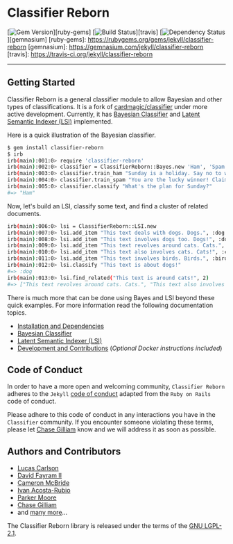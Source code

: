# Classifier Reborn

[![Gem Version](https://img.shields.io/gem/v/classifier-reborn.svg)][ruby-gems]
[![Build Status](https://img.shields.io/travis/jekyll/classifier-reborn/master.svg)][travis]
[![Dependency Status](https://img.shields.io/gemnasium/jekyll/classifier-reborn.svg)][gemnasium]
[ruby-gems]: https://rubygems.org/gems/jekyll/classifier-reborn
[gemnasium]: https://gemnasium.com/jekyll/classifier-reborn
[travis]: https://travis-ci.org/jekyll/classifier-reborn

---

## Getting Started

Classifier Reborn is a general classifier module to allow Bayesian and other types of classifications.
It is a fork of [cardmagic/classifier](https://github.com/cardmagic/classifier) under more active development.
Currently, it has [Bayesian Classifier](https://en.wikipedia.org/wiki/Naive_Bayes_classifier) and [Latent Semantic Indexer (LSI)](https://en.wikipedia.org/wiki/Latent_semantic_analysis) implemented.

Here is a quick illustration of the Bayesian classifier.

```bash
$ gem install classifier-reborn
$ irb
irb(main):001:0> require 'classifier-reborn'
irb(main):002:0> classifier = ClassifierReborn::Bayes.new 'Ham', 'Spam'
irb(main):003:0> classifier.train_ham "Sunday is a holiday. Say no to work on Sunday!"
irb(main):004:0> classifier.train_spam "You are the lucky winner! Claim your holiday prize."
irb(main):005:0> classifier.classify "What's the plan for Sunday?"
#=> "Ham"
```

Now, let's build an LSI, classify some text, and find a cluster of related documents.

```bash
irb(main):006:0> lsi = ClassifierReborn::LSI.new
irb(main):007:0> lsi.add_item "This text deals with dogs. Dogs.", :dog
irb(main):008:0> lsi.add_item "This text involves dogs too. Dogs!", :dog
irb(main):009:0> lsi.add_item "This text revolves around cats. Cats.", :cat
irb(main):010:0> lsi.add_item "This text also involves cats. Cats!", :cat
irb(main):011:0> lsi.add_item "This text involves birds. Birds.", :bird
irb(main):012:0> lsi.classify "This text is about dogs!"
#=> :dog
irb(main):013:0> lsi.find_related("This text is around cats!", 2)
#=> ["This text revolves around cats. Cats.", "This text also involves cats. Cats!"]
```

There is much more that can be done using Bayes and LSI beyond these quick examples.
For more information read the following documentation topics.

* [Installation and Dependencies](http://jekyll.github.io/classifier-reborn/)
* [Bayesian Classifier](http://jekyll.github.io/classifier-reborn/bayes)
* [Latent Semantic Indexer (LSI)](http://jekyll.github.io/classifier-reborn/lsi)
* [Development and Contributions](http://jekyll.github.io/classifier-reborn/development) (*Optional Docker instructions included*)

## Code of Conduct

In order to have a more open and welcoming community, `Classifier Reborn` adheres to the `Jekyll`
[code of conduct](https://github.com/jekyll/jekyll/blob/master/CONDUCT.markdown) adapted from the `Ruby on Rails` code of conduct.

Please adhere to this code of conduct in any interactions you have in the `Classifier` community.
If you encounter someone violating these terms, please let [Chase Gilliam](https://github.com/Ch4s3) know and we will address it as soon as possible.

## Authors and Contributors

* [Lucas Carlson](mailto:lucas@rufy.com)
* [David Fayram II](mailto:dfayram@gmail.com)
* [Cameron McBride](mailto:cameron.mcbride@gmail.com)
* [Ivan Acosta-Rubio](mailto:ivan@softwarecriollo.com)
* [Parker Moore](mailto:email@byparker.com)
* [Chase Gilliam](mailto:chase.gilliam@gmail.com)
* and [many more](https://github.com/jekyll/classifier-reborn/graphs/contributors)...

The Classifier Reborn library is released under the terms of the [GNU LGPL-2.1](https://github.com/jekyll/classifier-reborn/blob/master/LICENSE).
